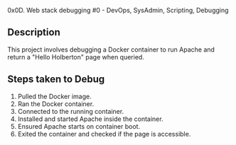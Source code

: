 0x0D. Web stack debugging #0 - DevOps, SysAdmin, Scripting, Debugging

## Description
This project involves debugging a Docker container to run Apache and return a "Hello Holberton" page when queried.

## Steps taken to Debug
1. Pulled the Docker image.
2. Ran the Docker container.
3. Connected to the running container.
4. Installed and started Apache inside the container.
5. Ensured Apache starts on container boot.
6. Exited the container and checked if the page is accessible.
